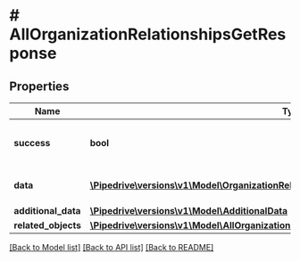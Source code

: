 # # AllOrganizationRelationshipsGetResponse

## Properties

Name | Type | Description | Notes
------------ | ------------- | ------------- | -------------
**success** | **bool** | If the response is successful or not | [optional]
**data** | [**\Pipedrive\versions\v1\Model\OrganizationRelationshipDetails[]**](OrganizationRelationshipDetails.md) | The array of organization relationships | [optional]
**additional_data** | [**\Pipedrive\versions\v1\Model\AdditionalData**](AdditionalData.md) |  | [optional]
**related_objects** | [**\Pipedrive\versions\v1\Model\AllOrganizationRelationshipsGetResponseAllOfRelatedObjects**](AllOrganizationRelationshipsGetResponseAllOfRelatedObjects.md) |  | [optional]

[[Back to Model list]](../README.md#documentation-for-models) [[Back to API list]](../README.md#documentation-for-api-endpoints) [[Back to README]](../README.md)
